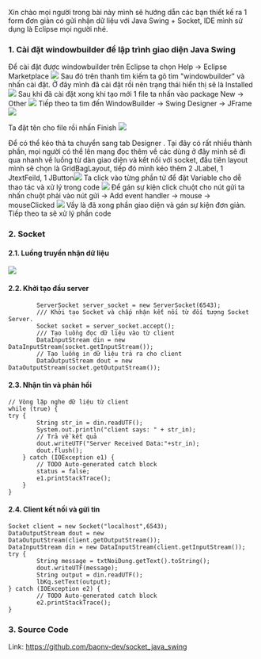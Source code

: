Xin chào mọi người trong bài này mình sẽ hướng dẫn các bạn thiết kế ra 1 form đơn giản có gửi nhận dữ liệu với Java Swing + Socket, IDE mình sử dụng là Eclipse mọi người nhé.
### 1. Cài đặt windowbuilder để lập trình giao diện Java Swing
Để cài đặt được windowbuilder trên Eclipse ta chọn Help -> Eclipse Marketplace
![](https://images.viblo.asia/c7fa40e6-52d5-4412-ac77-da3b6df2304b.png)
Sau đó trên thanh tìm kiếm ta gõ tìm "windowbuilder" và nhấn cài đặt. Ở đây mình đã cài đặt rồi nên trạng thái hiển thị sẽ là Installed
![](https://images.viblo.asia/ae3700e0-60b9-4443-8292-bef304ea5f18.png)
Sau khi đã cài đặt xong khi tạo mới 1 file ta nhấn vào package New -> Other
![](https://images.viblo.asia/a46c54ed-a941-45b1-88f5-9a73df3e1103.png)
Tiếp theo ta tìm đến WindowBuilder -> Swing Designer -> JFrame
![](https://images.viblo.asia/9351e1f7-c785-4446-9177-e111da884f87.png)

Ta đặt tên cho file rồi nhấn Finish
![](https://images.viblo.asia/ecec487b-accd-4043-bd0c-69da346bd6a0.png)

Để có thể kéo thả ta chuyển sang tab Designer . Tại đây có rất nhiều thành phần, mọi người có thể lên mạng đọc thêm về các dùng ở đây mình sẽ đi qua nhanh về luồng từ dàn giao diện và kết nối với socket, đầu tiên layout mình sẽ chọn là GridBagLayout, tiếp đó mình kéo thêm 2 JLabel, 1 JtextFeild, 1 JButton![](https://images.viblo.asia/ef9a702c-aac2-46ba-a70c-7fa780ca5db0.png)
Ta click vào từng phần tử để đặt Variable cho dễ thao tác và xử lý trong code
![](https://images.viblo.asia/255f9656-0744-4d66-9825-a77bf717fc1a.png)
Để gán sự kiện click chuột cho nút gửi ta nhấn chuột phải vào nút gửi -> Add event handler -> mouse -> mouseClicked
![](https://images.viblo.asia/0e03d565-999b-4677-8bd6-3c8d16ef75ab.png)
Vầy là đã xong phần giao diện và gán sự kiện đơn giản. Tiếp theo ta sẽ xử lý phần code
### 2. Socket
#### 2.1. Luồng truyền nhận dữ liệu
![](https://images.viblo.asia/c5d00dfc-42eb-446f-a85e-5233292a6c12.png)
#### 2.2. Khởi tạo đầu server
```
        ServerSocket server_socket = new ServerSocket(6543);
		/// Khởi tạo Socket và chấp nhận kết nối từ đối tượng Socket Server.
		Socket socket = server_socket.accept();
		/// Tạo luồng đọc dữ liệu vào từ client
		DataInputStream din = new DataInputStream(socket.getInputStream());
		// Tạo luồng in dữ liệu trả ra cho client
		DataOutputStream dout = new DataOutputStream(socket.getOutputStream());
```
#### 2.3. Nhận tin và phản hồi
```
// Vòng lặp nghe dữ liệu từ client
while (true) {
try {
		String str_in = din.readUTF();
		System.out.println("client says: " + str_in);
		// Trả về kết quả
		dout.writeUTF("Server Received Data:"+str_in);
		dout.flush();
	} catch (IOException e1) {
		// TODO Auto-generated catch block
		status = false;
		e1.printStackTrace();
	}
}
```
#### 2.4. Client kết nối và gửi tin
```
Socket client = new Socket("localhost",6543);
DataOutputStream dout = new DataOutputStream(client.getOutputStream());
DataInputStream din = new DataInputStream(client.getInputStream());
try {
		String message = txtNoiDung.getText().toString();
		dout.writeUTF(message);
		String output = din.readUTF();
		lbKq.setText(output);
} catch (IOException e2) {
		// TODO Auto-generated catch block
		e2.printStackTrace();
}
```
### 3. Source Code
Link: https://github.com/baonv-dev/socket_java_swing